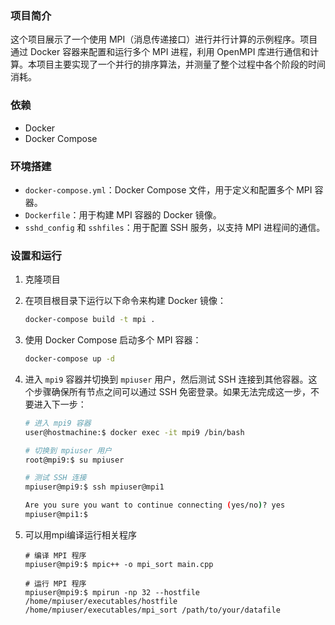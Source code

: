### 项目简介

这个项目展示了一个使用 MPI（消息传递接口）进行并行计算的示例程序。项目通过 Docker 容器来配置和运行多个 MPI 进程，利用 OpenMPI 库进行通信和计算。本项目主要实现了一个并行的排序算法，并测量了整个过程中各个阶段的时间消耗。

### 依赖

- Docker
- Docker Compose

### 环境搭建

- `docker-compose.yml`：Docker Compose 文件，用于定义和配置多个 MPI 容器。
- `Dockerfile`：用于构建 MPI 容器的 Docker 镜像。
- `sshd_config` 和 `sshfiles`：用于配置 SSH 服务，以支持 MPI 进程间的通信。



### 设置和运行

1. 克隆项目

2. 在项目根目录下运行以下命令来构建 Docker 镜像：
    ``` bash
    docker-compose build -t mpi .
    ```
3. 使用 Docker Compose 启动多个 MPI 容器：
    ```bash
    docker-compose up -d
    ```
4. 进入 `mpi9` 容器并切换到 `mpiuser` 用户，然后测试 SSH 连接到其他容器。这个步骤确保所有节点之间可以通过 SSH 免密登录。如果无法完成这一步，不要进入下一步：
    ```bash
    # 进入 mpi9 容器
    user@hostmachine:$ docker exec -it mpi9 /bin/bash

    # 切换到 mpiuser 用户
    root@mpi9:$ su mpiuser

    # 测试 SSH 连接
    mpiuser@mpi9:$ ssh mpiuser@mpi1

    Are you sure you want to continue connecting (yes/no)? yes
    mpiuser@mpi1:$
    ```
5. 可以用mpi编译运行相关程序
    ```
    # 编译 MPI 程序
    mpiuser@mpi9:$ mpic++ -o mpi_sort main.cpp

    # 运行 MPI 程序
    mpiuser@mpi9:$ mpirun -np 32 --hostfile /home/mpiuser/executables/hostfile /home/mpiuser/executables/mpi_sort /path/to/your/datafile

    ```
